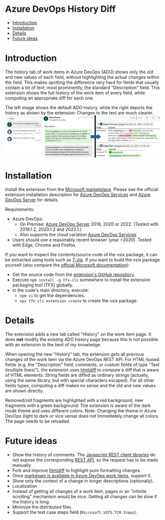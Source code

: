 # Azure DevOps History Diff <!-- omit in toc -->


- [Introduction](#introduction)
- [Installation](#installation)
- [Details](#details)
- [Future ideas](#future-ideas)


# Introduction
The history tab of work items in Azure DevOps (ADO) shows only the old and new values of each field, without highlighting the actual changes within the field.
This makes spotting the difference very hard for fields that usually contain a lot of text; most prominently, the standard "Description" field.
This extension shows the full history of the work item of every field, while computing an appropriate diff for each one.

The left image shows the default ADO history, while the right depicts the history as shown by the extension:
Changes to the text are much clearer.
![Example comparison](images/HistoryComparison.png)


# Installation
Install the extension from the [Microsoft marketplace](https://marketplace.visualstudio.com/items?itemName=Sedenion.HistoryDiff).
Please see the official extension installation description for [Azure DevOps Services](https://learn.microsoft.com/en-us/azure/devops/marketplace/install-extension?view=azure-devops) and [Azure DevOps Server](https://learn.microsoft.com/en-us/azure/devops/marketplace/install-extension?view=azure-devops-2022) for details.


Requirements:
* Azure DevOps:
  * On Premise: [Azure DevOps Server](https://azure.microsoft.com/en-us/products/devops/server) 2019, 2020 or 2022. (Tested with 2019.1.2, 2020.1.2 and 2022.1.)
  * Also supports the cloud variation [Azure DevOps Services](https://azure.microsoft.com/en-us/products/devops)
* Users should use a reasonably recent browser (year >2020). Tested with Edge, Chrome and Firefox.


If you want to inspect the contents/source code of the vsix package, it can be extracted using tools such as [7-zip](https://www.7-zip.org/).
If you want to build the vsix package yourself (also compare the [official Microsoft documentation](https://learn.microsoft.com/en-us/azure/devops/extend/get-started/node)):
* Get the source code from the [extension's GitHub repository](https://github.com/Sedeniono/ADO-History-Diff).
* Execute `npm install -g tfx-cli` somewhere to install the extension packaging tool (TFX) globally.
* In the code's main directory, execute:
  * `npm ci` to get the dependencies.
  * `npx tfx-cli extension create` to create the vsix package.



# Details
The extension adds a new tab called "History" on the work item page.
It does **not** modify the existing ADO history page because this is not possible with an extension to the best of my knowledge.

When opening the new "History" tab, the extension gets all previous changes of the work item via the Azure DevOps REST API.
For HTML-based fields (e.g. the "Description" field, comments, or custom fields of type "Text (multiple lines)"), the extension uses [htmldiff](https://www.npmjs.com/package/node-htmldiff) to compute a diff that is aware of HTML elements.
String fields are diffed as ordinary strings (actually, using the same library, but with special characters escaped).
For all other fields types, computing a diff makes no sense and the old and new values are shown directly.

Removed/old fragments are highlighted with a red background, new fragments with a green background.
The extension is aware of the dark mode theme and uses different colors.
Note: Changing the theme in Azure DevOps (light to dark or vice versa) does not immediately change all colors. The page needs to be reloaded.


# Future ideas
* Show the history of comments. The [Javascript REST client libraries](https://www.npmjs.com/package/azure-devops-extension-api) do not expose the corresponding [REST API](https://learn.microsoft.com/en-us/rest/api/azure/devops/wit/comments-versions/get), so the request has to be made manually.
* Fork and improve [htmldiff](https://www.npmjs.com/package/node-htmldiff) to highlight pure formatting changes.
* Once [markdown is available in Azure DevOps work items](https://developercommunity.visualstudio.com/t/add-markdown-support-in-discussions/365826), support it.
* Show only the context of a change in longer descriptions (optionally).
* Localization
* Instead of getting all changes of a work item, pages or an "infinite scrolling" mechanism would be nice. Getting all changes can be slow if the history is long.
* Minimize the distributed files.
* Support the test case steps field (`Microsoft.VSTS.TCM.Steps`).
